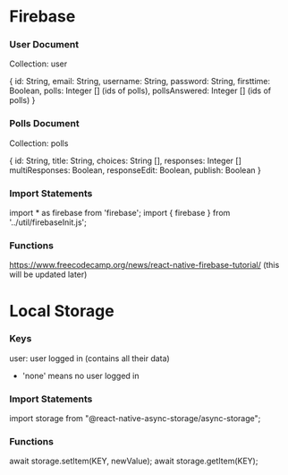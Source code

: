 # Firebase

### User Document
Collection: user

{
  id: String,
  email: String,
  username: String,
  password: String,
  firsttime: Boolean,
  polls: Integer [] (ids of polls),
  pollsAnswered: Integer [] (ids of polls)
}

### Polls Document
Collection: polls

{
  id: String,
  title: String,
  choices: String [],
  responses: Integer []
  multiResponses: Boolean,
  responseEdit: Boolean,
  publish: Boolean
}

### Import Statements
import * as firebase from 'firebase';
import { firebase } from '../util/firebaseInit.js';

### Functions
https://www.freecodecamp.org/news/react-native-firebase-tutorial/ (this will be updated later)

# Local Storage

### Keys
user: user logged in (contains all their data)
- 'none' means no user logged in

### Import Statements
import storage from "@react-native-async-storage/async-storage";

### Functions
await storage.setItem(KEY, newValue);
await storage.getItem(KEY);
